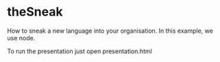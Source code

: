 # theSneak
How to sneak a new language into your organisation. In this example, we use node.

To run the presentation just open presentation.html
